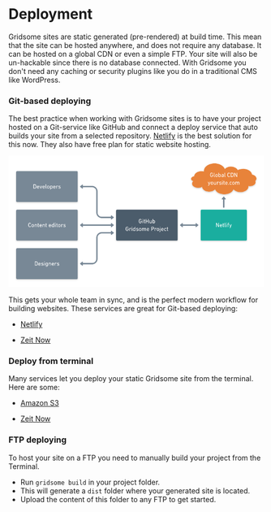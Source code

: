 # Deployment

Gridsome sites are static generated (pre-rendered) at build time. This mean that the site can be hosted anywhere, and does not require any database. It can be hosted on a global CDN or even a simple FTP. Your site will also be un-hackable since there is no database connected. With Gridsome you don't need any caching or security plugins like you do in a traditional CMS like WordPress.


### Git-based deploying

The best practice when working with Gridsome sites is to have your project hosted on a Git-service like GitHub and connect a deploy service that auto builds your site from a selected repository. [Netlify](//www.netlify.com/) is the best solution for this now. They also have free plan for static website hosting.

![Git workflow](./images/git-workflow.png)


This gets your whole team in sync, and is the perfect modern workflow for building websites. These services are great for Git-based deploying:

- [Netlify](/docs/deploy-to-netlify)

- [Zeit Now](/docs/deploy-to-netlify)


### Deploy from terminal
Many services let you deploy your static Gridsome site from the terminal. Here are some:

- [Amazon S3](/docs/deploy-to-amazon-s3)

- [Zeit Now](/docs/deploy-to-zeit-now)


### FTP deploying

To host your site on a FTP you need to manually build your project from the Terminal.

- Run `gridsome build` in your project folder.
- This will generate a `dist` folder where your generated site is located.
- Upload the content of this folder to any FTP to get started.
